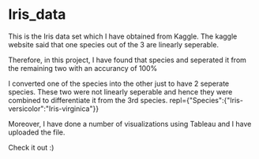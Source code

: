 # Iris_data
This is the Iris data set which I have obtained from Kaggle. The kaggle website said that one species out of the 3 are linearly seperable.

Therefore, in this project, I have found that species and seperated it from the remaining two with an accurancy of 100%

I converted one of the species into the other just to have 2 seperate species. These two were not linearly seperable and hence they were combined to differentiate it from the 3rd species.
repl={"Species":{"Iris-versicolor":"Iris-virginica"}}

Moreover, I have done a number of visualizations using Tableau and I have uploaded the file.

Check it out :)
